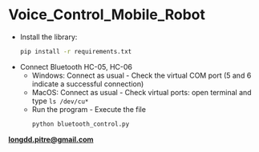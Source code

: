 # Voice_Control_Mobile_Robot

- Install the library:
  ```bash
  pip install -r requirements.txt
  ```
- Connect Bluetooth HC-05, HC-06
  - Windows: Connect as usual - Check the virtual COM port (5 and 6 indicate a successful connection)
  - MacOS: Connect as usual - Check virtual ports: open terminal and type `ls /dev/cu*`
  - Run the program - Execute the file
    ```bash
    python bluetooth_control.py
    ```

**longdd.pitre@gmail.com**
